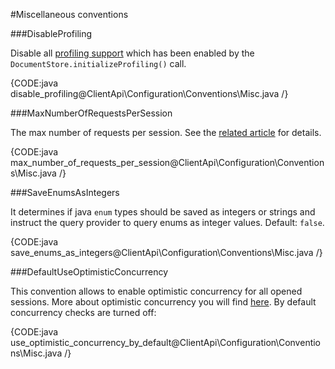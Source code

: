 ﻿#Miscellaneous conventions

###DisableProfiling

Disable all [profiling support](../../how-to/enable-profiling) which has been enabled by the `DocumentStore.initializeProfiling()` call.

{CODE:java disable_profiling@ClientApi\Configuration\Conventions\Misc.java /}

###MaxNumberOfRequestsPerSession

The max number of requests per session. See the [related article](../../session/configuration/how-to-change-maximum-number-of-requests-per-session) for details.

{CODE:java max_number_of_requests_per_session@ClientApi\Configuration\Conventions\Misc.java /}

###SaveEnumsAsIntegers

It determines if java `enum` types should be saved as integers or strings and instruct the query provider to query enums as integer values. Default: `false`.

{CODE:java save_enums_as_integers@ClientApi\Configuration\Conventions\Misc.java /}

###DefaultUseOptimisticConcurrency

This convention allows to enable optimistic concurrency for all opened sessions. More about optimistic concurrency you will find [here](../../session/configuration/how-to-enable-optimistic-concurrency).
By default concurrency checks are turned off:

{CODE:java use_optimistic_concurrency_by_default@ClientApi\Configuration\Conventions\Misc.java /}
